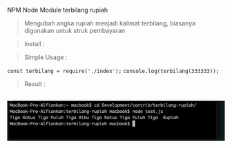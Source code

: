 NPM Node Module terbilang rupiah

> Mengubah angka rupiah menjadi kalimat terbilang, biasanya digunakan untuk struk pembayaran

> Install :

    

> Simple Usage :

`const terbilang = require('./index');`
`console.log(terbilang(333333));`

> Result : 
<br/>
<img src="console.png" />
<br/>
